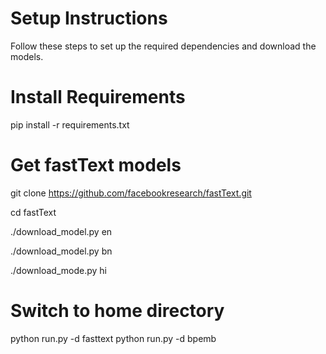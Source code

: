 # Setup Instructions
Follow these steps to set up the required dependencies and download the models.

# Install Requirements
pip install -r requirements.txt

# Get fastText models
git clone https://github.com/facebookresearch/fastText.git

cd fastText

./download_model.py en

./download_model.py bn

./download_mode.py hi

# Switch to home directory

python run.py -d fasttext
python run.py -d bpemb
